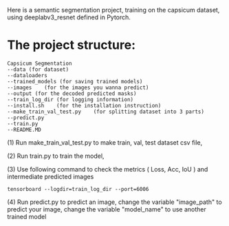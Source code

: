 Here is a semantic segmentation project, 
training on the capsicum dataset,
using deeplabv3_resnet defined in Pytorch.

# The project structure:

    Capsicum Segmentation
    --data (for dataset)
    --dataloaders
    --trained_models (for saving trained models)
    --images    (for the images you wanna predict)
    --output (for the decoded predicted masks)
    --train_log_dir (for logging information)
    --install.sh    (for the installation instruction)
    --make_train_val_test.py    (for splitting dataset into 3 parts)
    --predict.py    
    --train.py
    --README.MD
    
(1) Run make_train_val_test.py to make train, val, test dataset csv file, 

(2) Run train.py to train the model, 

(3) Use following command to check the metrics ( Loss, Acc, IoU ) and intermediate predicted images
    
    tensorboard --logdir=train_log_dir --port=6006
    
(4) Run predict.py to predict an image, 
    change the variable "image_path" to predict your image, 
    change the variable "model_name" to use another trained model

